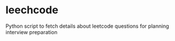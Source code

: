 # leechcode
Python script to fetch details about leetcode questions for planning interview preparation
